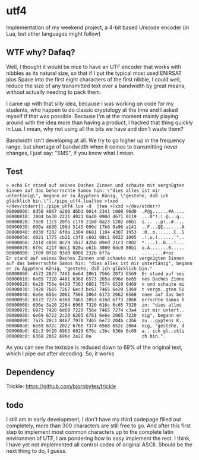 # utf4
Implementation of my weekend project, a 4-bit based Unicode encoder (in Lua, but other languages might follow)

## WTF why? Dafaq?

Well, I thought it would be nice to have an UTF encoder that works with nibbles as its natural size, so that if I put the typical most used ENIRSAT plus Space into the first eight characters of the first nibble, I could well, reduce the size of any transmitted text over a bandwidth by great means, without actually needing to pack them. 

I came up with that silly idea, because I was working on code for my students, who happen to do classic cryptology at the time and I asked myself if that was possible. Because I'm at the moment mainly playing around with the idea more than having a product, I hacked that thing quickly in Lua. I mean, why not using all the bits we have and don't waste them?

Bandwidth isn't developing at all. We try to go higher up in the frequency range, but shortage of bandwidth when it comes to transmitting never changes, I just say: "SMS", if you know what I mean.

## Test

```
> echo Er stand auf seines Daches Zinnen und schaute mit vergnügten Sinnen auf das beherrschte Samos hin: \"dies alles ist mir untertänig\", begann er zu Ägyptens König, \"gestehe, daß ich glücklich bin.\"|./pipe_utf4.lua|tee >(xxd >/dev/stderr)|./pipe_utf4.lua -d  |tee >(xxd >/dev/stderr)   
00000000: 8d50 4067 a200 d6b1 0014 2341 c008 96d0  .P@g......#A....
00000010: 1004 ba30 2221 d021 0a40 090d d671 0119  ...0"!.!.@...q..
00000020: 73e0 11c5 20fb c170 21b0 0a23 1202 d6b1  s... ..p!..#....
00000030: 000a 4680 100d 5145 090d 17b0 0a96 a141  ..F...QE.......A
00000040: d030 f202 6f0a 1304 8681 1104 4307 1953  .0..o.......C..S
00000050: d021 1775 cb21 c3f0 c602 08c1 6022 1005  .!.u.!......`"..
00000060: 2a1d c018 0c29 1b17 42b0 09ed 21c3 c002  *....)..B...!...
00000070: 6f0c 4117 0dc1 020a e61b 3009 0dc0 80b1  o.A.......0.....
00000080: 1f09 0f18 93d0 0008 232b 6f7a            ........#+oz
Er stand auf seines Daches Zinnen und schaute mit vergnügten Sinnen auf das beherrschte Samos hin: "dies alles ist mir untertänig", begann er zu Ägyptens König, "gestehe, daß ich glücklich bin."
00000000: 4572 2073 7461 6e64 2061 7566 2073 6569  Er stand auf sei
00000010: 6e65 7320 4461 6368 6573 205a 696e 6e65  nes Daches Zinne
00000020: 6e20 756e 6420 7363 6861 7574 6520 6d69  n und schaute mi
00000030: 7420 7665 7267 6ec3 bc67 7465 6e20 5369  t vergn..gten Si
00000040: 6e6e 656e 2061 7566 2064 6173 2062 6568  nnen auf das beh
00000050: 6572 7273 6368 7465 2053 616d 6f73 2068  errschte Samos h
00000060: 696e 3a20 2264 6965 7320 616c 6c65 7320  in: "dies alles 
00000070: 6973 7420 6d69 7220 756e 7465 7274 c3a4  ist mir untert..
00000080: 6e69 6722 2c20 6265 6761 6e6e 2065 7220  nig", begann er 
00000090: 7a75 20c3 8467 7970 7465 6e73 204b c3b6  zu ..gyptens K..
000000a0: 6e69 672c 2022 6765 7374 6568 652c 2064  nig, "gestehe, d
000000b0: 61c3 9f20 6963 6820 676c c3bc 636b 6c69  a.. ich gl..ckli
000000c0: 6368 2062 696e 2e22 0a                   ch bin.".
```

As you can see the textsize is reduced down to 69% of the original text, which I pipe out after decoding. So, it works

## Dependency

Trickle: https://github.com/bjornbytes/trickle

## todo

I still am in early development, I don't have my third codepage filled out completely, more than 300 characters are still free to go. And after this first step to implement most common characters up to the complete latin environmen of UTF, I am pondering how to easy implement the rest. I think, I have yet not implemented all control codes of original ASCII. Should be the next thing to do, I guess.
